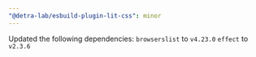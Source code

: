 ```yaml
---
"@detra-lab/esbuild-plugin-lit-css": minor
---
```


Updated the following dependencies:
`browserslist` to `v4.23.0`
`effect` to `v2.3.6`
